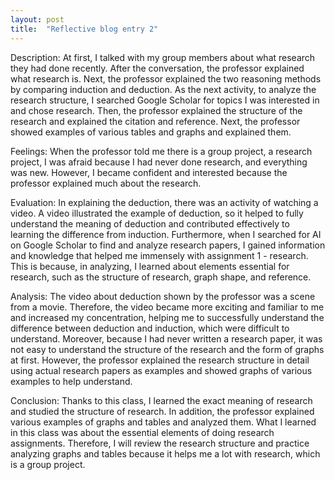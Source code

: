 ```yaml
---
layout: post
title:  "Reflective blog entry 2"
---
```

Description:
At first, I talked with my group members about what research they had done recently. After the conversation, the professor explained what research is. Next, the professor explained the two reasoning methods by comparing induction and deduction. As the next activity, to analyze the research structure, I searched Google Scholar for topics I was interested in and chose research. Then, the professor explained the structure of the research and explained the citation and reference. Next, the professor showed examples of various tables and graphs and explained them. 

Feelings:
When the professor told me there is a group project, a research project, I was afraid because I had never done research, and everything was new. However, I became confident and interested because the professor explained much about the research.

Evaluation:
In explaining the deduction, there was an activity of watching a video. A video illustrated the example of deduction, so it helped to fully understand the meaning of deduction and contributed effectively to learning the difference from induction. Furthermore, when I searched for AI on Google Scholar to find and analyze research papers, I gained information and knowledge that helped me immensely with assignment 1 - research. This is because, in analyzing, I learned about elements essential for research, such as the structure of research, graph shape, and reference. 

Analysis:
The video about deduction shown by the professor was a scene from a movie. Therefore, the video became more exciting and familiar to me and increased my concentration, helping me to successfully understand the difference between deduction and induction, which were difficult to understand. Moreover, because I had never written a research paper, it was not easy to understand the structure of the research and the form of graphs at first. However, the professor explained the research structure in detail using actual research papers as examples and showed graphs of various examples to help understand. 

Conclusion: 
Thanks to this class, I learned the exact meaning of research and studied the structure of research. In addition, the professor explained various examples of graphs and tables and analyzed them. What I learned in this class was about the essential elements of doing research assignments. Therefore, I will review the research structure and practice analyzing graphs and tables because it helps me a lot with research, which is a group project.
